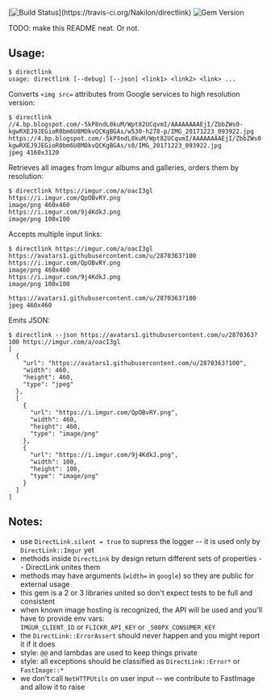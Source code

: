 [![Build Status](https://travis-ci.org/Nakilon/directlink.png?)](https://travis-ci.org/Nakilon/directlink)  
![Gem Version](https://badge.fury.io/rb/directlink.png?)

TODO: make this README neat. Or not.

## Usage:
```
$ directlink
usage: directlink [--debug] [--json] <link1> <link2> <link> ...
```
Converts `<img src=` attributes from Google services to high resolution version:
```
$ directlink //4.bp.blogspot.com/-5kP8ndL0kuM/Wpt82UCqvmI/AAAAAAAAEjI/ZbbZWs0-kgwRXEJ9JEGioR0bm6U8MOkvQCKgBGAs/w530-h278-p/IMG_20171223_093922.jpg
https://4.bp.blogspot.com/-5kP8ndL0kuM/Wpt82UCqvmI/AAAAAAAAEjI/ZbbZWs0-kgwRXEJ9JEGioR0bm6U8MOkvQCKgBGAs/s0/IMG_20171223_093922.jpg
jpeg 4160x3120
```
Retrieves all images from Imgur albums and galleries, orders them by resolution:
```
$ directlink https://imgur.com/a/oacI3gl
https://i.imgur.com/QpOBvRY.png
image/png 460x460
https://i.imgur.com/9j4KdkJ.png
image/png 100x100
```
Accepts multiple input links:
```
$ directlink https://imgur.com/a/oacI3gl https://avatars1.githubusercontent.com/u/2870363?100
https://i.imgur.com/QpOBvRY.png
image/png 460x460
https://i.imgur.com/9j4KdkJ.png
image/png 100x100

https://avatars1.githubusercontent.com/u/2870363?100
jpeg 460x460
```
Emits JSON:
```
$ directlink --json https://avatars1.githubusercontent.com/u/2870363?100 https://imgur.com/a/oacI3gl
[
  {
    "url": "https://avatars1.githubusercontent.com/u/2870363?100",
    "width": 460,
    "height": 460,
    "type": "jpeg"
  },
  [
    {
      "url": "https://i.imgur.com/QpOBvRY.png",
      "width": 460,
      "height": 460,
      "type": "image/png"
    },
    {
      "url": "https://i.imgur.com/9j4KdkJ.png",
      "width": 100,
      "height": 100,
      "type": "image/png"
    }
  ]
]
```

## Notes:
* use `DirectLink.silent = true` to supress the logger -- it is used only by `DirectLink::Imgur` yet
* methods inside `DirectLink` by design return different sets of properties -- DirectLink unites them
* methods may have arguments (`width=` in `google`) so they are public for external usage
* this gem is a 2 or 3 libraries united so don't expect tests to be full and consistent
* when known image hosting is recognized, the API will be used and you'll have to provide env vars:  
  `IMGUR_CLIENT_ID` or `FLICKR_API_KEY` or `_500PX_CONSUMER_KEY`
* the `DirectLink::ErrorAssert` should never happen and you might report it if it does
* style: `@@` and lambdas are used to keep things private
* style: all exceptions should be classified as `DirectLink::Error*` or `FastImage::*`
* we don't call `NetHTTPUtils` on user input -- we contribute to FastImage and allow it to raise
